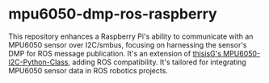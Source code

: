 # mpu6050-dmp-ros-raspberry
This repository enhances a Raspberry Pi's ability to communicate with an MPU6050 sensor over I2C/smbus, focusing on harnessing the sensor's DMP for ROS message publication. It's an extension of [thisisG's MPU6050-I2C-Python-Class]([url](https://github.com/thisisG/MPU6050-I2C-Python-Class)), adding ROS compatibility. It's tailored for integrating MPU6050 sensor data in ROS robotics projects.
